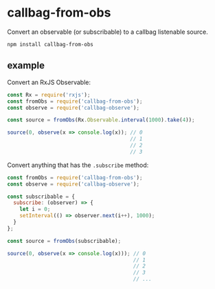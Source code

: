 # callbag-from-obs

Convert an observable (or subscribable) to a callbag listenable source.

`npm install callbag-from-obs`

## example

Convert an RxJS Observable:

```js
const Rx = require('rxjs');
const fromObs = require('callbag-from-obs');
const observe = require('callbag-observe');

const source = fromObs(Rx.Observable.interval(1000).take(4));

source(0, observe(x => console.log(x)); // 0
                                        // 1
                                        // 2
                                        // 3
```

Convert anything that has the `.subscribe` method:

```js
const fromObs = require('callbag-from-obs');
const observe = require('callbag-observe');

const subscribable = {
  subscribe: (observer) => {
    let i = 0;
    setInterval(() => observer.next(i++), 1000);
  }
};

const source = fromObs(subscribable);

source(0, observe(x => console.log(x))); // 0
                                         // 1
                                         // 2
                                         // 3
                                         // ...
```
